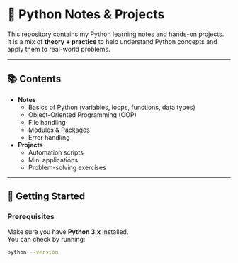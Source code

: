 # 🐍 Python Notes & Projects

This repository contains my Python learning notes and hands-on projects.  
It is a mix of **theory + practice** to help understand Python concepts and apply them to real-world problems.

---

## 📚 Contents

- **Notes**
  - Basics of Python (variables, loops, functions, data types)
  - Object-Oriented Programming (OOP)
  - File handling
  - Modules & Packages
  - Error handling
- **Projects**
  - Automation scripts
  - Mini applications
  - Problem-solving exercises

---

## 🚀 Getting Started

### Prerequisites
Make sure you have **Python 3.x** installed.  
You can check by running:
```bash
python --version
